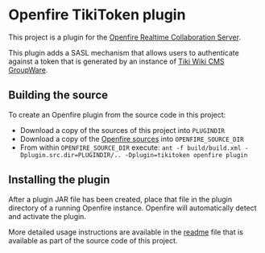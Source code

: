 # Openfire TikiToken plugin

This project is a plugin for the [Openfire Realtime Collaboration Server](http://www.igniterealtime.org/projects/openfire/).

This plugin adds a SASL mechanism that allows users to authenticate against a token that is generated by an instance of [Tiki Wiki CMS GroupWare](https://tiki.org/).

## Building the source
To create an Openfire plugin from the source code in this project:

- Download a copy of the sources of this project into `PLUGINDIR`
- Download a copy of the [Openfire sources](https://github.com/igniterealtime/Openfire) into `OPENFIRE_SOURCE_DIR`
- From within `OPENFIRE_SOURCE_DIR` execute: `ant -f build/build.xml -Dplugin.src.dir=PLUGINDIR/.. -Dplugin=tikitoken openfire plugin`

## Installing the plugin

After a plugin JAR file has been created, place that file in the plugin directory of a running Openfire instance.
Openfire will automatically detect and activate the plugin.

More detailed usage instructions are available in the [readme](readme.html) file that is available as part of the source
code of this project.
